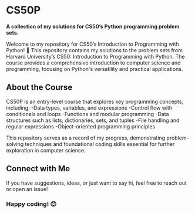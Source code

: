 # CS50P
**A collection of my solutions for CS50’s Python programming problem sets.**

Welcome to my repository for CS50’s Introduction to Programming with Python! 🎉
This repository contains my solutions to the problem sets from Harvard University’s CS50: Introduction to Programming with Python. The course provides a comprehensive introduction to computer science and programming, focusing on Python's versatility and practical applications.

 <h2>About the Course</h2>
CS50P is an entry-level course that explores key programming concepts, including:
-Data types, variables, and expressions
-Control flow with conditionals and loops
-Functions and modular programming
-Data structures such as lists, dictionaries, sets, and tuples
-File handling and regular expressions
-Object-oriented programming principles

This repository serves as a record of my progress, demonstrating problem-solving techniques and foundational coding skills essential for further exploration in computer science.

<h2>Connect with Me</h2>
If you have suggestions, ideas, or just want to say hi, feel free to reach out or open an issue!
<h3>Happy coding! 😊</h3>
